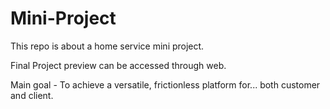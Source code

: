 # Mini-Project
This repo is about a home service mini project.

Final Project preview can be accessed through web.

Main goal - To achieve a versatile, frictionless platform for...
            both customer and client.
